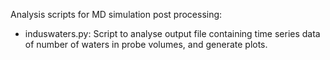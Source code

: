Analysis scripts for MD simulation post processing:

- induswaters.py: Script to analyse output file containing time series data of number of waters in probe volumes, and generate plots.
